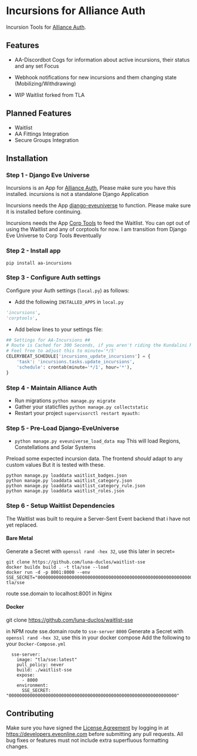 # Incursions for Alliance Auth

Incursion Tools for [Alliance Auth](https://gitlab.com/allianceauth/allianceauth/).

## Features

- AA-Discordbot Cogs for information about active incursions, their status and any set Focus
- Webhook notifications for new incursions and them changing state (Mobilizing/Withdrawing)

- WIP Waitlist forked from TLA

## Planned Features

- Waitlist
- AA Fittings Integration
- Secure Groups Integration

## Installation

### Step 1 - Django Eve Universe

Incursions is an App for [Alliance Auth](https://gitlab.com/allianceauth/allianceauth/), Please make sure you have this installed. incursions is not a standalone Django Application

Incursions needs the App [django-eveuniverse](https://gitlab.com/ErikKalkoken/django-eveuniverse) to function. Please make sure it is installed before continuing.

Incursions needs the App [Corp Tools](https://github.com/Solar-Helix-Independent-Transport/allianceauth-corp-tools/tree/master/corptools) to feed the Waitlist. You can opt out of using the Waitlist and any of corptools for now. I am transition from Django Eve Universe to Corp Tools #eventually

### Step 2 - Install app

```shell
pip install aa-incursions
```

### Step 3 - Configure Auth settings

Configure your Auth settings (`local.py`) as follows:

- Add the following `INSTALLED_APPS` in `local.py`

```python
'incursions',
'corptools',
```

- Add below lines to your settings file:

```python
## Settings for AA-Incursions ##
# Route is Cached for 300 Seconds, if you aren't riding the Kundalini Manifest to the last minute
# Feel free to adjust this to minute='*/5'
CELERYBEAT_SCHEDULE['incursions_update_incursions'] = {
    'task': 'incursions.tasks.update_incursions',
    'schedule': crontab(minute='*/1', hour='*'),
}
```

### Step 4 - Maintain Alliance Auth

- Run migrations `python manage.py migrate`
- Gather your staticfiles `python manage.py collectstatic`
- Restart your project `supervisorctl restart myauth:`

### Step 5 - Pre-Load Django-EveUniverse

- `python manage.py eveuniverse_load_data map` This will load Regions, Constellations and Solar Systems

Preload some expected incursion data. The frontend _should_ adapt to any custom values But it is tested with these.

```shell
python manage.py loaddata waitlist_badges.json
python manage.py loaddata waitlist_category.json
python manage.py loaddata waitlist_category_rule.json
python manage.py loaddata waitlist_roles.json
```

### Step 6 - Setup Waitlist Dependencies

The Waitlist was built to require a Server-Sent Event backend that i have not yet replaced.

#### Bare Metal

Generate a Secret with `openssl rand -hex 32`, use this later in secret=

```shell
git clone https://github.com/luna-duclos/waitlist-sse
docker buildx build . -t tla/sse --load
docker run -d -p 8001:8000 --env SSE_SECRET="0000000000000000000000000000000000000000000000000000000000000000" tla/sse
```

route sse.domain to localhost:8001 in Nginx

#### Docker

git clone <https://github.com/luna-duclos/waitlist-sse>

in NPM route sse.domain route to `sse-server` `8000`
Generate a Secret with `openssl rand -hex 32`, use this in your docker compose
Add the following to your `Docker-Compose.yml`

```docker
  sse-server:
    image: "tla/sse:latest"
    pull_policy: never
    build: ./waitlist-sse
    expose:
      - 8000
    environment:
      SSE_SECRET: "0000000000000000000000000000000000000000000000000000000000000000"
```

## Contributing

Make sure you have signed the [License Agreement](https://developers.eveonline.com/resource/license-agreement) by logging in at <https://developers.eveonline.com> before submitting any pull requests. All bug fixes or features must not include extra superfluous formatting changes.
